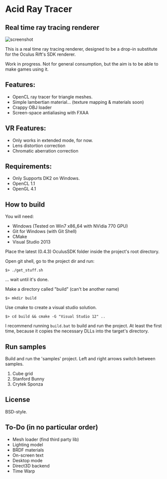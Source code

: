 Acid Ray Tracer
===============

Real time ray tracing renderer
------------------------------

![screenshot](http://i.imgur.com/kyQswNi.png)

This is a real time ray tracing renderer, designed to be a drop-in substitute for the Oculus Rift's SDK renderer.

Work in progress. Not for general consumption, but the aim is to be able to make games using it.

Features:
---------

* OpenCL ray tracer for triangle meshes.
* Simple lambertian material... (texture mapping & materials soon)
* Crappy OBJ loader
* Screen-space antialiasing with FXAA

VR Features:
------------

* Only works in extended mode, for now.
* Lens distortion correction
* Chromatic aberration correction

Requirements:
-------------

* Only Supports DK2 on Windows.
* OpenCL 1.1
* OpenGL 4.1

How to build
------------

You will need:
* Windows (Tested on Win7 x86_64 with NVidia 770 GPU)
* Git for Windows (with Git Shell)
* CMake
* Visual Studio 2013

Place the latest (0.4.3) OculusSDK folder inside the project's root directory.

Open git shell, go to the project dir and run:

    $> ./get_stuff.sh

... wait until it's done.

Make a directory called "build" (can't be another name)

    $> mkdir build

Use cmake to create a visual studio solution.

    $> cd build && cmake -G "Visual Studio 12" ..

I recommend running `build.bat` to build and run the project. At least the first time, because it copies the necessary DLLs into the target's directory.

Run samples
-----------

Build and run the 'samples' project. Left and right arrows switch between samples.

1. Cube grid
2. Stanford Bunny
3. Crytek Sponza

License
-------

BSD-style.

To-Do (in no particular order)
------------------------------

* Mesh loader (find third party lib)
* Lighting model
* BRDF materials
* On-screen text
* Desktop mode
* Direct3D backend
* Time Warp

